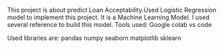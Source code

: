 This project is about predict Loan Acceptability.Used Logistic Regression model to implement this project.
It is a Machine Learning Model.
I used several reference to build this model. 
Tools used: 
          Google colab
          vs code
          
Used libraries are:
          pandas
          numpy
          seaborn 
          matplotlib
          sklearn

      
